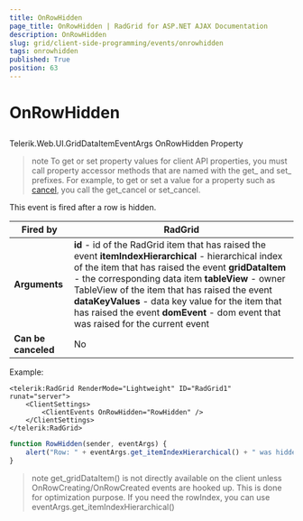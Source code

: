 ```yaml
---
title: OnRowHidden
page_title: OnRowHidden | RadGrid for ASP.NET AJAX Documentation
description: OnRowHidden
slug: grid/client-side-programming/events/onrowhidden
tags: onrowhidden
published: True
position: 63
---
```


# OnRowHidden



## 

Telerik.Web.UI.GridDataItemEventArgs OnRowHidden Property

>note To get or set property values for client API properties, you must call property accessor methods that are named with the get_ and set_ prefixes. For example, to get or set a value for a property such as [cancel](https://msdn.microsoft.com/en-us/library/bb310859.aspx), you call the get_cancel or set_cancel.
>


This event is fired after a row is hidden.


|  **Fired by**  | RadGrid |
| ------ | ------ |
| **Arguments** | **id** - id of the RadGrid item that has raised the event **itemIndexHierarchical** - hierarchical index of the item that has raised the event **gridDataItem** - the corresponding data item **tableView** - owner TableView of the item that has raised the event **dataKeyValues** - data key value for the item that has raised the event **domEvent** - dom event that was raised for the current event|
| **Can be canceled** |No|

Example:

````ASP.NET
<telerik:RadGrid RenderMode="Lightweight" ID="RadGrid1" runat="server">
    <ClientSettings>
        <ClientEvents OnRowHidden="RowHidden" />
    </ClientSettings>
</telerik:RadGrid>
````



````JavaScript
function RowHidden(sender, eventArgs) {
    alert("Row: " + eventArgs.get_itemIndexHierarchical() + " was hidden");
}
````



>note get_gridDataItem() is not directly available on the client unless OnRowCreating/OnRowCreated events are hooked up. This is done for optimization purpose. If you need the rowIndex, you can use eventArgs.get_itemIndexHierarchical()
>

